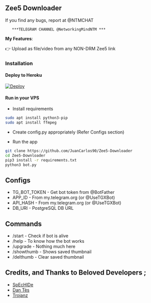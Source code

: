 ## Zee5 Downloader
If you find any bugs, report at @NTMCHAT


       ***TELEGRAM CHANNEL @NetworkingMindNTM ***

**My Features**:

👉 Upload as file/video from any NON-DRM Zee5 link


### Installation


#### Deploy to Heroku

[![Deploy](https://www.herokucdn.com/deploy/button.svg)](https://www.heroku.com/deploy?template=https://github.com/JuanCarlos90/Zee5-Downloader)

#### Run in your VPS

* Install requirements

```sh
sudo apt install python3-pip
sudo apt install ffmpeg
```

* Create config.py appropriately (Refer Configs section)

* Run the app

```sh
git clone https://github.com/JuanCarlos90/Zee5-Downloader
cd Zee5-Downloader
pip3 install -r requirements.txt
python3 bot.py
```

## Configs

* TG_BOT_TOKEN  - Get bot token from @BotFather
* APP_ID        - From my.telegram.org (or @UseTGXBot)
* API_HASH      - From my.telegram.org (or @UseTGXBot)
* DB_URI        - PostgreSQL DB URL

## Commands

* /start             - Check if bot is alive
* /help              - To know how the bot works
* /upgrade           - Nothing much here
* /showthumb         - Shows saved thumbnail
* /delthumb          - Clear saved thumbnail


## Credits, and Thanks to Beloved Developers ;

* [SpEcHlDe](https://telegram.dog/SpEcHlDe) 
* [Dan Tès](https://telegram.dog/haskell)
* [Trojanz](https://telegram.dog/TrojanzSupport)